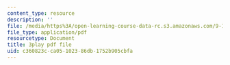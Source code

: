 ```yaml
---
content_type: resource
description: ''
file: /media/https%3A/open-learning-course-data-rc.s3.amazonaws.com/9-13-the-human-brain-spring-2019/c360823cca05102386db1752b905cbfa_W2PY6z1Wddg.pdf
file_type: application/pdf
resourcetype: Document
title: 3play pdf file
uid: c360823c-ca05-1023-86db-1752b905cbfa
---
```

